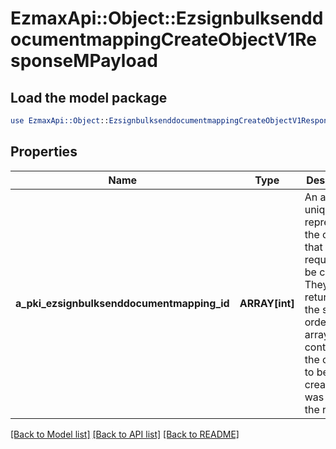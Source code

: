 # EzmaxApi::Object::EzsignbulksenddocumentmappingCreateObjectV1ResponseMPayload

## Load the model package
```perl
use EzmaxApi::Object::EzsignbulksenddocumentmappingCreateObjectV1ResponseMPayload;
```

## Properties
Name | Type | Description | Notes
------------ | ------------- | ------------- | -------------
**a_pki_ezsignbulksenddocumentmapping_id** | **ARRAY[int]** | An array of unique IDs representing the object that were requested to be created.  They are returned in the same order as the array containing the objects to be created that was sent in the request. | 

[[Back to Model list]](../README.md#documentation-for-models) [[Back to API list]](../README.md#documentation-for-api-endpoints) [[Back to README]](../README.md)



